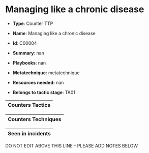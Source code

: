 # Managing like a chronic disease

* **Type**: Counter TTP

* **Name**: Managing like a chronic disease

* **Id**: C00004

* **Summary**: nan

* **Playbooks**: nan

* **Metatechnique**: metatechnique

* **Resources needed:** nan

* **Belongs to tactic stage**: TA01


| Counters Tactics |
| ---------------- |



| Counters Techniques |
| ------------------- |



| Seen in incidents |
| ----------------- |

DO NOT EDIT ABOVE THIS LINE - PLEASE ADD NOTES BELOW